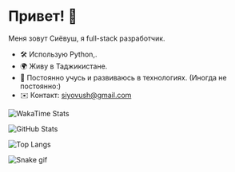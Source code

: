 # Привет! 👋  
Меня зовут Сиёвуш, я full-stack разработчик.  
- 🛠 Использую Python,.  
- 🌍 Живу в Таджикистане.  
- 🧠 Постоянно учусь и развиваюсь в технологиях. (Иногда не постоянно:)
- ✉️ Контакт: siyovush@gmail.com  


![WakaTime Stats](https://github-readme-stats.vercel.app/api/wakatime?username=siyavush1411&theme=radical)

![GitHub Stats](https://github-readme-stats.vercel.app/api?username=Siyovush&show_icons=true&theme=radical)


![Top Langs](https://github-readme-stats.vercel.app/api/top-langs/?username=Siyovush&layout=compact&theme=tokyonight)

![Snake gif](https://github.com/Siyovush/Siyovush/blob/output/github-contribution-grid-snake.svg)

